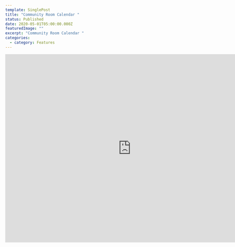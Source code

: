 ```yaml
---
template: SinglePost
title: "Community Room Calendar "
status: Published
date: 2020-05-01T05:00:00.000Z
featuredImage: ""
excerpt: "Community Room Calendar "
categories:
  - category: Features
---
```

<iframe src="https://calendar.google.com/calendar/b/4/embed?height=600&amp;wkst=1&amp;bgcolor=%23B39DDB&amp;ctz=America%2FChicago&amp;src=ZGV2dGVzdGVyMmsyMEBnbWFpbC5jb20&amp;color=%23039BE5&amp;showCalendars=0&amp;showPrint=0&amp;showTitle=0&amp;title=Community%20Room%20Calendar&amp;showNav=1&amp;showDate=1" style="border-width:0" width="800" height="600" frameborder="0" scrolling="no"></iframe>